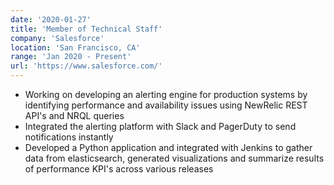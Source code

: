 ```yaml
---
date: '2020-01-27'
title: 'Member of Technical Staff'
company: 'Salesforce'
location: 'San Francisco, CA'
range: 'Jan 2020 - Present'
url: 'https://www.salesforce.com/'
---
```

- Working on developing an alerting engine for production systems by identifying performance and availability issues using NewRelic REST API's and NRQL queries
- Integrated the alerting platform with Slack and PagerDuty to send notifications instantly  
- Developed a Python application and integrated with Jenkins to gather data from elasticsearch, generated visualizations and summarize results of performance KPI's across various releases
